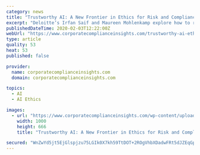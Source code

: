 ```yaml
---
category: news
title: "Trustworthy AI: A New Frontier in Ethics for Risk and Compliance Leaders"
excerpt: "Deloitte’s Irfan Saif and Maureen Mohlenkamp explore how to rectify that issue. Think of artificial intelligence (AI) ethics as the organizational constructs that delineate right and wrong, such as corporate values, policies, codes of ethics and guiding principles applied to AI technologies. These constructs set goals and guidelines for AI ..."
publishedDateTime: 2020-02-03T12:22:00Z
webUrl: "https://www.corporatecomplianceinsights.com/trustworthy-ai-ethics-risk-compliance/"
type: article
quality: 53
heat: 53
published: false

provider:
  name: corporatecomplianceinsights.com
  domain: corporatecomplianceinsights.com

topics:
  - AI
  - AI Ethics

images:
  - url: "https://www.corporatecomplianceinsights.com/wp-content/uploads/2020/02/creation-of-AI.jpg"
    width: 1000
    height: 666
    title: "Trustworthy AI: A New Frontier in Ethics for Risk and Compliance Leaders"

secured: "WnZwYd5jt5EjGlspjzu75LGIk0X7kh59TtDOT+2ROgVhbXDadwFRt5dJZEqGp2eIJ9YjYYffow71tuqn5dC4lD2fAvbWmteiQT03gs0H1J8ymMpYE5H5QhEi4dfXrx8BC9re+aEA+0KJHLWz7DH3xN0+cGBwmCRLcgvJRpi6D4E/8NpCXfLpuoxoNkFRnYIduGADHwlA5gqGFhl04IbZQA3m/plp5qmwMoEc9WVaS7YYjUsR/1Q5tmjwQB4mjynMOIFtlMu67D9C1iD/7RhuHfBA/Xl2OV7x/4dQDW6klGVv3C2yzNzOgkYx2b6xM+RGXF1IaGklYzzKUKt5H2IaQKgcDHuv63xc+75B2B/E3p+SUXGauqZWU3ZKrgXS4cNT8B70kFjze+5STGnTKfmQu+jil+c+oErV0wSyi70WuRfvYwvPPS0ClDtBy0mKVhDQ8fBnMi5nNn43fHej2ahfC3O+KxO9KxkKs9L+TNe/8fU=;ihkanIrD+iqFpovGFJxX7A=="
---
```


